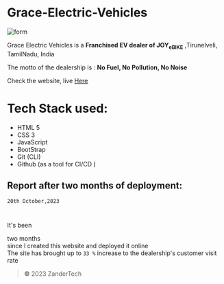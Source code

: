 # Grace-Electric-Vehicles
![form](https://github.com/YOGESHnick/Grace-Electric-Vehicles/assets/108965130/010cb414-6d1d-4cf4-b8c6-1db5a88538d9)

Grace Electric Vehicles is a  **Franchised EV dealer of JOY<sub>eBIKE</sub>**   ,Tirunelveli, TamilNadu, India

The motto of the dealership is :
 **No Fuel, No Pollution, No Noise**
 
 Check the website, live [Here](https://grace-electric-vehicles.netlify.app/)





# Tech Stack used:
+ HTML 5
+ CSS 3
+ JavaScript 
+ BootStrap
+ Git (CLI)
+ Github (as a tool for CI/CD )


## Report after two months of deployment:
`20th October,2023`  
#
 It's been <div style="background-color🟩">two months</div> since I created this website and deployed it online\
 The site has brought up to `33 %` increase to the dealership's customer visit rate
  
> **©** 2023 ZanderTech
